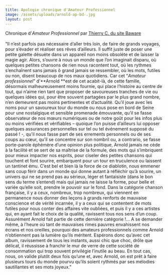 ```yaml
---
title: Apologie chronique d'Amateur Professionnel
image: /assets/uploads/arnold-ap-bd-.jpg
layout: post
---
```

Chronique d'_Amateur Professionnel_ par [Thierry C. du site Baware](https://baware.fr/arnold-amateur-professionnel/)\
\
"Il n’est parfois pas nécessaire d’aller très loin, de faire de grands voyages, pour s’évader et réaliser ses rêves d’ailleurs. Il suffit juste de poser une petite galette désuète dans un appareil non moins obsolète et de laisser la magie agir. Alors, s’ouvre à nous un monde que l’on imaginait disparu, où quelques petites chansons de rien nous racontent tout, où les rythmes s’enchaînent sans jamais ô grand jamais se ressembler, où les mots, futiles ou non, disent beaucoup de nos maux quotidiens. Car cet “_Amateur professionnel_” d’**Arnold **est de cet acabit-là, de cette famille, désormais malheureusement moins fournie, qui place l’histoire au centre de tout, qui n’aime rien tant que proposer de savoureuses tranches de vie ou quelques idées qui, pour être souvent partagées par le plus grand nombre, n’en demeurent pas moins pertinentes et d’actualité. Qu’il joue avec les noms pour un savoureux tour du monde ou nous pose en bord de Seine pour une nostalgique et sensible promenade émouvante, qu’il se fasse observateur de nos mœurs numériques ou de notre goût pour les infos plus ou moins vérifiées et vérifiables – quoique l’on puisse d’ailleurs lui opposer quelques assurances personnelles sur tel ou tel événement supposé du passé ! -, qu’il nous fasse part de ses errements personnels ou de ses coups au cœur, qu’il se concentre sur son nombril ou, a contrario, se fasse porte-parole éphémère d’une opinion plus politique, Arnold jamais ne cède à la facilité et se sert de sa maîtrise de la formule, des mots qui s’imbriquent pour mieux impacter nos esprits, pour ciseler des petites chansons qui touchent et font sourire, embarquent pour un tour en truculence ou laissent un tantinet ému. C’est bel et bien là la force de ce diablotin, nous emmener sans coup férir dans un monde qui donne autant à réfléchir qu’à sourire, un univers qui ne se prend pas au sérieux, léger et fantaisiste (dans le bon sens du terme s’entend) mais qui jamais ne laisse la forme, pour belle et variée qu’elle soit, prendre le pouvoir sur le fond. Dans la catégorie chanson française, il y a ceux, nombreux,  trop nombreux, qui viennent en permanence nous donner des leçons à grands renforts de mauvaise conscience et de vérité incarnée, il y a ceux qui se contentent de mots futiles pour nous conter des affaires vite oubliées, et puis il y a ces artistes qui, en ayant fait le choix de la qualité, ravissent tous nos sens d’un coup. Assurément Arnold fait partie de cette dernière catégorie !… A se demander même, à l’heure où tant de mauvaises rimes pauvres envahissent nos écrans et nos oreilles, pourquoi des amateurs professionnels comme Arnold n’obtiennent pas la lumière qu’ils méritent. Espérons donc qu’avec cet album, ravissement de tous les instants, aussi chic que choc, drôle que délicat, il réussisse à franchir le mur de verre de cette société de consommation qui trop souvent privilégie l’inutile au beau. En tout cas, nous, on valide plutôt deux fois qu’une et, avec Arnold, on est prêt à faire plusieurs tours du monde pourvu qu’ils soient rythmés par ses mélodies sautillantes et ses mots joyeux."
